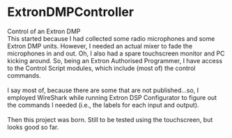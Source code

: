 # ExtronDMPController
Control of an Extron DMP
<br>
This started because I had collected some radio microphones and some Extron DMP units. However, I needed an actual mixer to fade the microphones in and out. Oh, I also had a spare touchscreen monitor and PC kicking around. So, being an Extron Authorised Programmer, I have access to the Control Script modules, which include (most of) the control commands.<br>
<br>
I say most of, because there are some that are not published...so, I employed WireShark while running Extron DSP Configurator to figure out the commands I needed (i.e., the labels for each input and output).<br>
<br>
Then this project was born. Still to be tested using the touchscreen, but looks good so far.<br>
